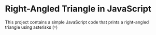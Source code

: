 # Right-Angled Triangle in JavaScript

This project contains a simple JavaScript code that prints a right-angled triangle using asterisks (`*`)
